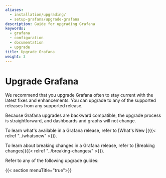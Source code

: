```yaml
---
aliases:
  - installation/upgrading/
  - setup-grafana/upgrade-grafana
description: Guide for upgrading Grafana
keywords:
  - grafana
  - configuration
  - documentation
  - upgrade
title: Upgrade Grafana
weight: 3
---
```


# Upgrade Grafana

We recommend that you upgrade Grafana often to stay current with the latest fixes and enhancements. You can upgrade to any of the supported releases from any supported release.

Because Grafana upgrades are backward compatible, the upgrade process is straightforward, and dashboards and graphs will not change.

To learn what's available in a Grafana release, refer to [What's New ]({{< relref "../whatsnew" >}}).

To learn about breaking changes in a Grafana release, refer to [Breaking changes]({{< relref "../breaking-changes/" >}}).

Refer to any of the following upgrade guides:

{{< section menuTitle="true">}}
